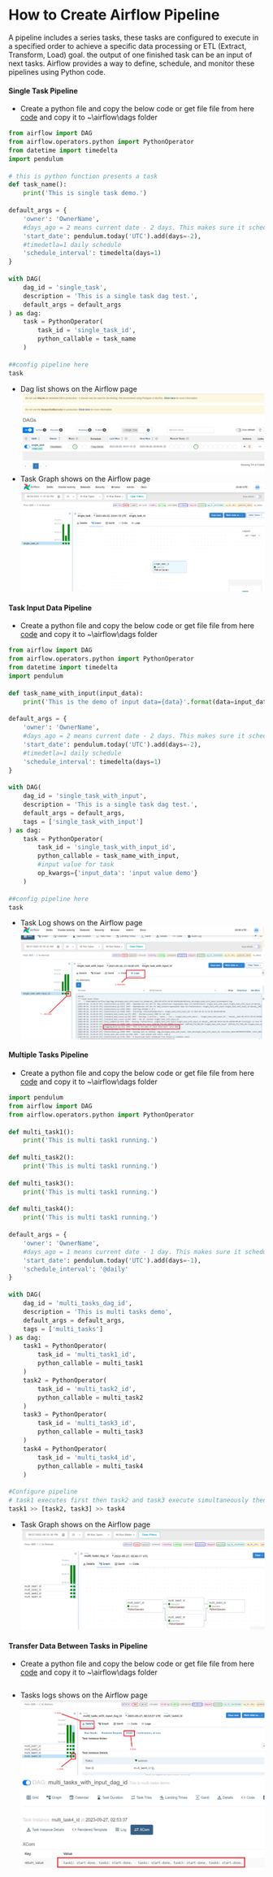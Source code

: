 # How to Create Airflow Pipeline
A pipeline includes a series tasks, these tasks are configured to execute in a specified order to achieve a specific data processing or ETL (Extract, Transform, Load) goal. the output of one finished task can be an input of next tasks. Airflow provides a way to define, schedule, and monitor these pipelines using Python code.
#### Single Task Pipeline
* Create a python file and copy the below code or get file file from here [code](/airflow_pipeline/single_task.py) and copy it to ~\airflow\dags folder
```python
from airflow import DAG
from airflow.operators.python import PythonOperator
from datetime import timedelta
import pendulum

# this is python function presents a task
def task_name():
    print('This is single task demo.')
    
default_args = {
    'owner': 'OwnerName',
    #days_ago = 2 means current date - 2 days. This makes sure it schedule correctly to current day
    'start_date': pendulum.today('UTC').add(days=-2),
    #timedetla=1 daily schedule
    'schedule_interval': timedelta(days=1)
}

with DAG(
    dag_id = 'single_task',
    description = 'This is a single task dag test.',
    default_args = default_args
) as dag:
    task = PythonOperator(
        task_id = 'single_task_id',
        python_callable = task_name
    )

##config pipeline here
task
```
* Dag list shows on the Airflow page
![Dags](/assets/images/single_task_dag.png)
* Task Graph shows on the Airflow page
![Dags](/assets/images/single_task.png)
#### Task Input Data Pipeline
* Create a python file and copy the below code or get file file from here [code](/airflow_pipeline/single_task_with_input_data.py) and copy it to ~\airflow\dags folder
```python
from airflow import DAG
from airflow.operators.python import PythonOperator
from datetime import timedelta
import pendulum

def task_name_with_input(input_data):
    print('This is the demo of input data={data}'.format(data=input_data))
    
default_args = {
    'owner': 'OwnerName',
    #days_ago = 2 means current date - 2 days. This makes sure it schedule correctly to current day
    'start_date': pendulum.today('UTC').add(days=-2),
    #timedetla=1 daily schedule
    'schedule_interval': timedelta(days=1)
}

with DAG(
    dag_id = 'single_task_with_input',
    description = 'This is a single task dag test.',
    default_args = default_args,
    tags = ['single_task_with_input']
) as dag:
    task = PythonOperator(
        task_id = 'single_task_with_input_id',
        python_callable = task_name_with_input,
        #input value for task
        op_kwargs={'input_data': 'input value demo'}
    )

##config pipeline here
task
```
* Task Log shows on the Airflow page
![Dags](/assets/images/single_task_with_input.png)
#### Multiple Tasks Pipeline
* Create a python file and copy the below code or get file file from here [code](/airflow_pipeline/multi_tasks.py) and copy it to ~\airflow\dags folder
```python
import pendulum
from airflow import DAG
from airflow.operators.python import PythonOperator

def multi_task1():
    print('This is multi task1 running.')
    
def multi_task2():
    print('This is multi task1 running.')
    
def multi_task3():
    print('This is multi task1 running.')
    
def multi_task4():
    print('This is multi task1 running.')
    
default_args = {
    'owner': 'OwnerName',
    #days_ago = 1 means current date - 1 day. This makes sure it schedule correctly to current day
    'start_date': pendulum.today('UTC').add(days=-1),
    'schedule_interval': '@daily'
}

with DAG(
    dag_id = 'multi_tasks_dag_id',
    description = 'This is multi tasks demo',
    default_args = default_args,
    tags = ['multi_tasks']
) as dag:
    task1 = PythonOperator(
        task_id = 'multi_task1_id',
        python_callable = multi_task1
    )
    task2 = PythonOperator(
        task_id = 'multi_task2_id',
        python_callable = multi_task2
    )
    task3 = PythonOperator(
        task_id = 'multi_task3_id',
        python_callable = multi_task3
    )
    task4 = PythonOperator(
        task_id = 'multi_task4_id',
        python_callable = multi_task4
    )
    
#Configure pipeline 
# task1 executes first then task2 and task3 execute simultaneously then task4
task1 >> [task2, task3] >> task4
```
* Task Graph shows on the Airflow page
![Dags](/assets/images/multi_tasks.png)
#### Transfer Data Between Tasks in Pipeline
* Create a python file and copy the below code or get file file from here [code](/airflow_pipeline/multi_tasks_with_input_data.py) and copy it to ~\airflow\dags folder
```python

```
* Tasks logs shows on the Airflow page
![Dags](/assets/images/multi_tasks_log1.png)
![Dags](/assets/images/multi_tasks_log2.png)



